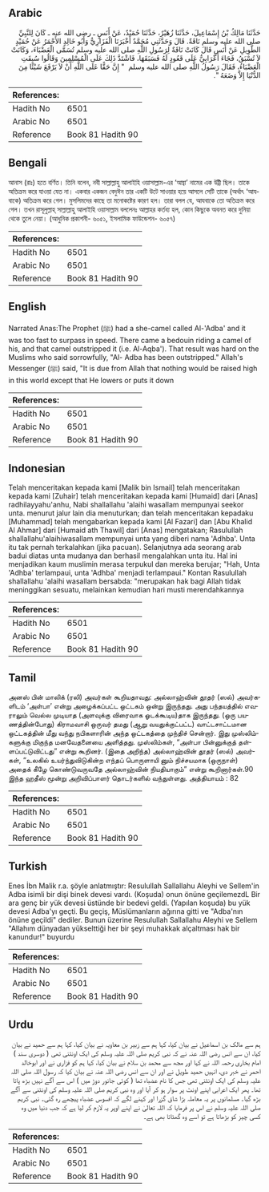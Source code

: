 ## Arabic


<div dir="rtl" lang="ar" style={{fontSize:'larger',backgroundColor:'#f8f9fa',padding:20}}>
حَدَّثَنَا مَالِكُ بْنُ إِسْمَاعِيلَ، حَدَّثَنَا زُهَيْرٌ، حَدَّثَنَا حُمَيْدٌ، عَنْ أَنَسٍ ـ رضى الله عنه ـ كَانَ لِلنَّبِيِّ صلى الله عليه وسلم نَاقَةٌ‏.‏ قَالَ وَحَدَّثَنِي مُحَمَّدٌ أَخْبَرَنَا الْفَزَارِيُّ وَأَبُو خَالِدٍ الأَحْمَرُ عَنْ حُمَيْدٍ الطَّوِيلِ عَنْ أَنَسٍ قَالَ كَانَتْ نَاقَةٌ لِرَسُولِ اللَّهِ صلى الله عليه وسلم تُسَمَّى الْعَضْبَاءَ، وَكَانَتْ لاَ تُسْبَقُ، فَجَاءَ أَعْرَابِيٌّ عَلَى قَعُودٍ لَهُ فَسَبَقَهَا، فَاشْتَدَّ ذَلِكَ عَلَى الْمُسْلِمِينَ وَقَالُوا سُبِقَتِ الْعَضْبَاءُ، فَقَالَ رَسُولُ اللَّهِ صلى الله عليه وسلم ‏ "‏ إِنَّ حَقًّا عَلَى اللَّهِ أَنْ لاَ يَرْفَعَ شَيْئًا مِنَ الدُّنْيَا إِلاَّ وَضَعَهُ ‏"‏‏.‏
</div>
<div style={{backgroundColor:'#f8f9fa',padding:20, marginBottom: 10}}><table> <thead> <tr> <th>References:</th> <th></th> </tr> </thead> <tbody><tr><td>Hadith No</td><td>6501</td></tr><tr><td>Arabic No</td><td>6501</td></tr><tr><td>Reference</td><td>Book 81 Hadith 90</td></tr></tbody></table></div>

## Bengali


<div dir="ltr" lang="bn" style={{fontSize:'larger',backgroundColor:'#f8f9fa',padding:20}}>
আনাস (রাঃ) হতে বর্ণিত। তিনি বলেন, নবী সাল্লাল্লাহু আলাইহি ওয়াসাল্লাম-এর ‘আয্বা’ নামের এক উট্নী ছিল। তাকে অতিক্রম করে যাওয়া যেত না। একবার একজন বেদুঈন তার একটি উটে সাওয়ার হয়ে আসলে সেটি তাকে (অর্থাৎ ‘আযবাকে) অতিক্রম করে গেল। মুসলিমদের কাছে তা মনোকষ্টের কারণ হল। তারা বলল যে, আযবাকে তো অতিক্রম করে গেল। তখন রাসূলুল্লাহ্ সাল্লাল্লাহু আলাইহি ওয়াসাল্লাম বললেনঃ আল্লাহর কর্তব্য হল, কোন কিছুকে অবনত করে দুনিয়া থেকে তুলে নেয়া। (আধুনিক প্রকাশনী- ৬০৫১, ইসলামিক ফাউন্ডেশন- ৬০৫৭)
</div>
<div style={{backgroundColor:'#f8f9fa',padding:20, marginBottom: 10}}><table> <thead> <tr> <th>References:</th> <th></th> </tr> </thead> <tbody><tr><td>Hadith No</td><td>6501</td></tr><tr><td>Arabic No</td><td>6501</td></tr><tr><td>Reference</td><td>Book 81 Hadith 90</td></tr></tbody></table></div>

## English


<div dir="ltr" lang="en" style={{fontSize:'larger',backgroundColor:'#f8f9fa',padding:20}}>
Narrated Anas:The Prophet (ﷺ) had a she-camel called Al-'Adba' and it was too fast to surpass in speed. There came a bedouin riding a camel of his, and that camel outstripped it (i.e. Al-Aqba'). That result was hard on the Muslims who said sorrowfully, "Al- Adba has been outstripped." Allah's Messenger (ﷺ) said, "It is due from Allah that nothing would be raised high in this world except that He lowers or puts it down
</div>
<div style={{backgroundColor:'#f8f9fa',padding:20, marginBottom: 10}}><table> <thead> <tr> <th>References:</th> <th></th> </tr> </thead> <tbody><tr><td>Hadith No</td><td>6501</td></tr><tr><td>Arabic No</td><td>6501</td></tr><tr><td>Reference</td><td>Book 81 Hadith 90</td></tr></tbody></table></div>

## Indonesian


<div dir="ltr" lang="id" style={{fontSize:'larger',backgroundColor:'#f8f9fa',padding:20}}>
Telah menceritakan kepada kami [Malik bin Ismail] telah menceritakan kepada kami [Zuhair] telah menceritakan kepada kami [Humaid] dari [Anas] radhilayyahu'anhu, Nabi shallallahu 'alaihi wasallam mempunyai seekor unta. menurut jalur lain dia menuturkan; dan telah menceritakan kepadaku [Muhammad] telah mengabarkan kepada kami [Al Fazari] dan [Abu Khalid Al Ahmar] dari [Humaid ath Thawil] dari [Anas] mengatakan; Rasulullah shallallahu'alaihiwasallam mempunyai unta yang diberi nama 'Adhba'. Unta itu tak pernah terkalahkan (jika pacuan). Selanjutnya ada seorang arab badui diatas unta mudanya dan berhasil mengalahkan unta itu. Hal ini menjadikan kaum muslimin merasa terpukul dan mereka berujar; "Hah, Unta 'Adhba' terlampaui, unta 'Adhba' menjadi terlampaui." Kontan Rasulullah shallallahu 'alaihi wasallam bersabda: "merupakan hak bagi Allah tidak meninggikan sesuatu, melainkan kemudian hari musti merendahkannya
</div>
<div style={{backgroundColor:'#f8f9fa',padding:20, marginBottom: 10}}><table> <thead> <tr> <th>References:</th> <th></th> </tr> </thead> <tbody><tr><td>Hadith No</td><td>6501</td></tr><tr><td>Arabic No</td><td>6501</td></tr><tr><td>Reference</td><td>Book 81 Hadith 90</td></tr></tbody></table></div>

## Tamil


<div dir="ltr" lang="ta" style={{fontSize:'larger',backgroundColor:'#f8f9fa',padding:20}}>
அனஸ் பின் மாலிக் (ரலி) அவர்கள் கூறியதாவது: அல்லாஹ்வின் தூதர் (ஸல்) அவர்களிடம் ‘அள்பா’ என்று அழைக்கப்பட்ட ஒட்டகம் ஒன்று இருந்தது. அது பந்தயத்தில் எவராலும் வெல்ல முடியாத (அளவுக்கு விரைவாக ஓடக்கூடிய)தாக இருந்தது. (ஒரு பயணத்தின்போது) கிராமவாசி ஒருவர் தமது (ஆறு வயதுக்குட்பட்ட) வாட்டசாட்டமான ஒட்டகத்தின் மீது வந்து நபிகளாரின் அந்த ஒட்டகத்தை முந்திச் சென்றார். இது முஸ்லிம்களுக்கு மிகுந்த மனவேதனையை அளித்தது. முஸ்லிம்கள், “அள்பா பின்னுக்குத் தள்ளப்பட்டுவிட்டது” என்று கூறினர். (இதை அறிந்த) அல்லாஹ்வின் தூதர் (ஸல்) அவர்கள், “உலகில் உயர்ந்துவிடுகின்ற எந்தப் பொருளாயி னும் நிச்சயமாக (ஒருநாள்) அதைக் கீழே கொண்டுவருவதே அல்லாஹ்வின் நியதியாகும்” என்று கூறினார்கள்.90 இந்த ஹதீஸ் மூன்று அறிவிப்பாளர் தொடர்களில் வந்துள்ளது. அத்தியாயம் : 82
</div>
<div style={{backgroundColor:'#f8f9fa',padding:20, marginBottom: 10}}><table> <thead> <tr> <th>References:</th> <th></th> </tr> </thead> <tbody><tr><td>Hadith No</td><td>6501</td></tr><tr><td>Arabic No</td><td>6501</td></tr><tr><td>Reference</td><td>Book 81 Hadith 90</td></tr></tbody></table></div>

## Turkish


<div dir="ltr" lang="tr" style={{fontSize:'larger',backgroundColor:'#f8f9fa',padding:20}}>
Enes İbn Malik r.a. şöyle anlatmıştır: Resulullah Sallallahu Aleyhi ve Sellem'in Adba isimli bir dişi binek devesi vardı. (Koşuda) onun önüne geçilemezdL Bir ara genç bir yük devesi üstünde bir bedevi geldi. (Yapılan koşuda) bu yük devesi Adba'yı geçti. Bu geçiş, Müslümanların ağırına gitti ve "Adba'nın önüne geçildi" dediler. Bunun üzerine Resulullah Sallallahu Aleyhi ve Sellem "Allahım dünyadan yükselttiği her bir şeyi muhakkak alçaltması hak bir kanundur!" buyurdu
</div>
<div style={{backgroundColor:'#f8f9fa',padding:20, marginBottom: 10}}><table> <thead> <tr> <th>References:</th> <th></th> </tr> </thead> <tbody><tr><td>Hadith No</td><td>6501</td></tr><tr><td>Arabic No</td><td>6501</td></tr><tr><td>Reference</td><td>Book 81 Hadith 90</td></tr></tbody></table></div>

## Urdu


<div dir="rtl" lang="ur" style={{fontSize:'larger',backgroundColor:'#f8f9fa',padding:20}}>
ہم سے مالک بن اسماعیل نے بیان کیا، کہا ہم سے زبیر بن معاویہ نے بیان کیا، کہا ہم سے حمید نے بیان کیا، ان سے انس رضی اللہ عنہ نے کہ نبی کریم صلی اللہ علیہ وسلم کی ایک اونٹنی تھی ( دوسری سند ) امام بخاری رحمہ اللہ نے کہا اور مجھ سے محمد بن سلام نے بیان کیا، کہا ہم کو فزاری نے اور ابوخالد احمر نے خبر دی، انہیں حمید طویل نے اور ان سے انس رضی اللہ عنہ نے بیان کیا کہ رسول اللہ صلی اللہ علیہ وسلم کی ایک اونٹنی تھی جس کا نام عضباء تھا ( کوئی جانور دوڑ میں ) اس سے آگے نہیں بڑھ پاتا تھا۔ پھر ایک اعرابی اپنے اونٹ پر سوار ہو کر آیا اور وہ نبی کریم صلی اللہ علیہ وسلم کی اونٹنی سے آگے بڑھ گیا۔ مسلمانوں پر یہ معاملہ بڑا شاق گزرا اور کہنے لگے کہ افسوس عضباء پیچھے رہ گئی۔ نبی کریم صلی اللہ علیہ وسلم نے اس پر فرمایا کہ اللہ تعالیٰ نے اپنے اوپر یہ لازم کر لیا ہے کہ جب دنیا میں وہ کسی چیز کو بڑھاتا ہے تو اسے وہ گھٹاتا بھی ہے۔
</div>
<div style={{backgroundColor:'#f8f9fa',padding:20, marginBottom: 10}}><table> <thead> <tr> <th>References:</th> <th></th> </tr> </thead> <tbody><tr><td>Hadith No</td><td>6501</td></tr><tr><td>Arabic No</td><td>6501</td></tr><tr><td>Reference</td><td>Book 81 Hadith 90</td></tr></tbody></table></div>